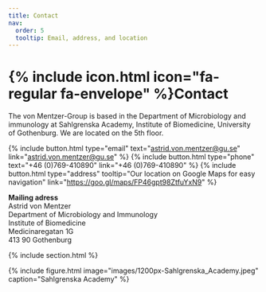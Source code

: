 ```yaml
---
title: Contact
nav:
  order: 5
  tooltip: Email, address, and location
---
```


# {% include icon.html icon="fa-regular fa-envelope" %}Contact

The von Mentzer-Group is based in the Department of Microbiology and immunology at Sahlgrenska Academy, Institute of Biomedicine, University of Gothenburg. We are located on the 5th floor.

{%
  include button.html
  type="email"
  text="astrid.von.mentzer@gu.se"
  link="astrid.von.mentzer@gu.se"
%}
{%
  include button.html
  type="phone"
  text="+46 (0)769-410890"
  link="+46 (0)769-410890"
%}
{%
  include button.html
  type="address"
  tooltip="Our location on Google Maps for easy navigation"
  link="https://goo.gl/maps/FP46gpt98ZtfuYxN9"
%}

<b>Mailing adress</b><br>
Astrid von Mentzer<br>
Department of Microbiology and Immunology<br>
Institute of Biomedicine<br>
Medicinaregatan 1G<br>
413 90 Gothenburg

{% include section.html %}

{%
  include figure.html
  image="images/1200px-Sahlgrenska_Academy.jpeg"
  caption="Sahlgrenska Academy"
%}

